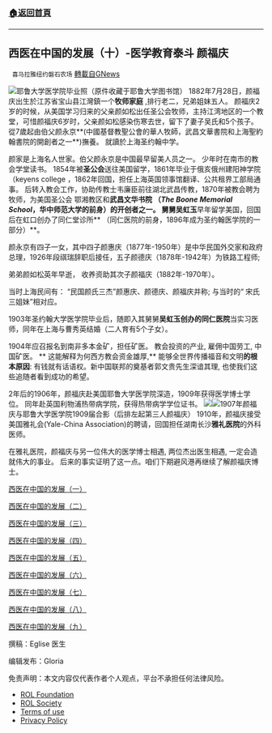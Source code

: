 ###  [:house:返回首頁](https://github.com/ourhimalayas/txt)
---


## 西医在中国的发展（十）-医学教育泰斗 颜福庆
` 喜马拉雅纽约磐石农场` [轉載自GNews](https://gnews.org/zh-hans/2375557/)

![](https://assets.gnews.org/wp-content/uploads/2022/04/颜医生个人照.jpg)耶鲁大学医学院毕业照（原件收藏于耶鲁大学图书馆）
1882年7月28日，颜福庆出生於江苏省宝山县江灣鎮一个**牧师家庭** ,排行老二，兄弟姐妹五人。 颜福庆2岁的时候，从美国学习归来的父亲颜如松出任圣公会牧师，主持江湾地区的一个教堂，可惜颜福庆6岁时，父亲颜如松感染伤寒去世，留下了妻子吴氏和5个孩子。  從7歲起由伯父颜永京**(中國基督教聖公會的華人牧師，武昌文華書院和上海聖約翰書院的開創者之一**)撫養。 就讀於上海圣约翰中学。

颜家是上海名人世家。伯父颜永京是中国最早留美人员之一。 少年时在南市的教会学堂读书。 1854年被**圣公会**送往美国留学，1861年毕业于俄亥俄州建阳神学院（keyens college ，1862年回国，担任上海英国领事馆翻译、公共租界工部局通事。 后转入教会工作，协助传教士韦廉臣前往湖北武昌传教，1870年被教会聘为牧师，为美国圣公会 鄂湘教区和**武昌文华书院 **（*The Boone Memorial School*，华中师范大学的前身）的开创者之一。 舅舅**吴虹玉**早年留学美国，回国后在虹口创办了同仁堂诊所** （同仁医院的前身，1896年成为圣约翰医学院的一部分）**。

颜永京有四子一女，其中四子颜惠庆（1877年-1950年）是中华民国外交家和政府总理，1926年段祺瑞辞职后接任，五子颜德庆（1878年-1942年）为铁路工程师;

弟弟颜如松英年早逝， 收养资助其次子颜福庆（1882年-1970年）。

当时上海民间有： “民国颜氏三杰”颜惠庆、颜德庆、颜福庆并称;  与当时的“ 宋氏三姐妹”相对应。

1903年圣约翰大学医学院毕业后，随即入其舅舅**吴虹玉创办的同仁医院**当实习医师，同年在上海与曹秀英结婚（二人育有5个子女）。

1904年应召报名到南非多本金矿，担任矿医。 教会投资的产业, 雇佣中国劳工, 中国矿医。 **  这能解释为何西方教会资金雄厚,** 能够全世界传播福音和文明**的根本原因**: 有钱就有话语权。新中国联邦的奠基者郭文贵先生深谙其理, 也使我们这些追随者看到成功的希望。

2年后的1906年，颜福庆赴美国耶鲁大学医学院深造，1909年获得医学博士学位。 同年赴英国利物浦热带病学院，获得热带病学学位证书。
![](https://assets.gnews.org/wp-content/uploads/2022/04/耶鲁大学课堂.jpg)![](https://assets.gnews.org/wp-content/uploads/2022/04/耶鲁毕业照.jpg)1907年颜福庆与耶鲁大学医学院1909届合影（后排左起第三人颜福庆）
1910年，颜福庆接受美国雅礼会(Yale-China Association)的聘请，回国担任湖南长沙**雅礼医院**的外科医师。

在雅礼医院，颜福庆与另一位伟大的医学博士相遇, 两位杰出医生相遇, 一定会造就伟大的事业。  后来的事实证明了这一点。咱们下期避风港再继续了解颜福庆博士。

[西医在中国的发展（一）](https://gnews.org/zh-hans/2230569/)

[西医在中国的发展（二）](https://gnews.org/zh-hans/2247529/)

[西医在中国的发展（三）](https://gnews.org/zh-hans/2266864/)

[西医在中国的发展（四）](https://gnews.org/zh-hans/2300811/)

[西医在中国的发展（五）](https://gnews.org/zh-hans/2329273/)

[西医在中国的发展（六）](https://gnews.org/zh-hans/2329876/)

[西医在中国的发展（七）](https://gnews.org/zh-hans/2330669/)

[西医在中国的发展（八）](https://gnews.org/2364092/)

[西医在中国的发展（九）](https://gnews.org/zh-hans/2364926/)

撰稿：Eglise 医生

编辑发布：Gloria



 

免责声明：本文内容仅代表作者个人观点，平台不承担任何法律风险。

- [ROL Foundation](https://rolfoundation.org/)
- [ROL Society](https://rolsociety.org/)
- [Terms of use](https://gnews.org/terms-of-use-3/)
- [Privacy Policy](https://gnews.org/privacy-policy/)
